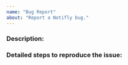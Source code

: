 ```yaml
---
name: "Bug Report"
about: "Report a Notifly bug."
---
```


### Description:

### Detailed steps to reproduce the issue:
